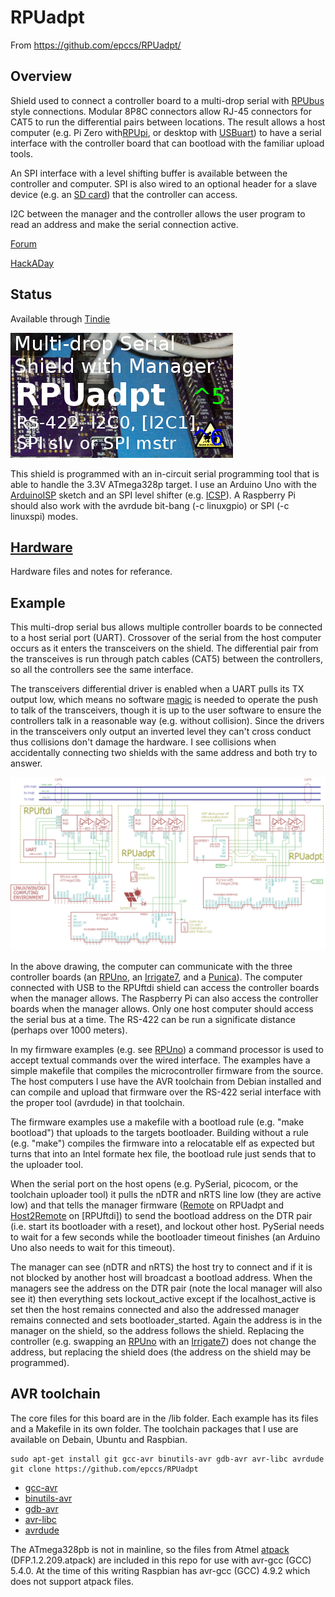 # RPUadpt

From <https://github.com/epccs/RPUadpt/>

## Overview

Shield used to connect a controller board to a multi-drop serial with [RPUbus] style connections. Modular 8P8C connectors allow RJ-45 connectors for CAT5 to run the differential pairs between locations. The result allows a host computer (e.g. Pi Zero with[RPUpi], or desktop with [USBuart]) to have a serial interface with the controller board that can bootload with the familiar upload tools.

[RPUbus]: http://rpubus.org/
[USBuart]: https://github.com/epccs/Driver/tree/master/USBuart
[RPUpi]: https://github.com/epccs/RPUpi

An SPI interface with a level shifting buffer is available between the controller and computer. SPI is also wired to an optional header for a slave device (e.g. an [SD card]) that the controller can access. 

[SD card]: https://www.adafruit.com/product/254

I2C between the manager and the controller allows the user program to read an address and make the serial connection active.

[RPUno]: https://github.com/epccs/RPUno
[Irrigate7]: https://github.com/epccs/Irrigate7
[Punica]: https://github.com/epccs/Punica

[Forum](http://rpubus.org/bb/viewforum.php?f=7)

[HackADay](https://hackaday.io/project/17719-rpuadpt)

## Status

Available through [Tindie](https://www.tindie.com/products/8833/)

![Status](./Hardware/status_icon.png "Status")

This shield is programmed with an in-circuit serial programming tool that is able to handle the 3.3V ATmega328p target. I use an Arduino Uno with the [ArduinoISP] sketch and an SPI level shifter (e.g. [ICSP]). A Raspberry Pi should also work with the avrdude bit-bang (-c linuxgpio) or SPI (-c linuxspi) modes.

[ICSP]: https://github.com/epccs/Driver/tree/master/ICSP

[ArduinoISP]: https://github.com/arduino/Arduino/blob/master/build/shared/examples/11.ArduinoISP/ArduinoISP/ArduinoISP.ino

## [Hardware](./Hardware)

Hardware files and notes for referance.


## Example

This multi-drop serial bus allows multiple controller boards to be connected to a host serial port (UART). Crossover of the serial from the host computer occurs as it enters the transceivers on the shield. The differential pair from the transceives is run through patch cables (CAT5) between the controllers, so all the controllers see the same interface. 

The transceivers differential driver is enabled when a UART pulls its TX output low, which means no software [magic] is needed to operate the push to talk of the transceivers, though it is up to the user software to ensure the controllers talk in a reasonable way (e.g. without collision). Since the drivers in the transceivers only output an inverted level they can't cross conduct thus collisions don't damage the hardware. I see collisions when accidentally connecting two shields with the same address and both try to answer.

[magic]: https://github.com/pyserial/pyserial/blob/master/serial/rs485.py

![MultiDrop](./Hardware/Documents/MultiDrop.png "MultiDrop")

In the above drawing, the computer can communicate with the three controller boards (an [RPUno], an [Irrigate7], and a [Punica]). The computer connected with USB to the RPUftdi shield can access the controller boards when the manager allows. The Raspberry Pi can also access the controller boards when the manager allows. Only one host computer should access the serial bus at a time. The RS-422 can be run a significate distance (perhaps over 1000 meters). 

In my firmware examples (e.g. see [RPUno]) a command processor is used to accept textual commands over the wired interface. The examples have a simple makefile that compiles the microcontroller firmware from the source. The host computers I use have the AVR toolchain from Debian installed and can compile and upload that firmware over the RS-422 serial interface with the proper tool (avrdude) in that toolchain. 

The firmware examples use a makefile with a bootload rule (e.g. "make bootload") that uploads to the targets bootloader. Building without a rule (e.g. "make") compiles the firmware into a relocatable elf as expected but turns that into an Intel formate hex file, the bootload rule just sends that to the uploader tool. 

When the serial port on the host opens (e.g. PySerial, picocom, or the toolchain uploader tool) it pulls the nDTR and nRTS line low (they are active low) and that tells the manager firmware ([Remote] on RPUadpt and [Host2Remote] on [RPUftdi]) to send the bootload address on the DTR pair (i.e. start its bootloader with a reset), and lockout other host. PySerial needs to wait for a few seconds while the bootloader timeout finishes (an Arduino Uno also needs to wait for this timeout).

[Remote]: https://github.com/epccs/RPUadpt/tree/master/Remote
[Host2Remote]: https://github.com/epccs/RPUftdi/tree/master/Host2Remote

The manager can see (nDTR and nRTS) the host try to connect and if it is not blocked by another host will broadcast a bootload address. When the managers see the address on the DTR pair (note the local manager will also see it) then everything sets lockout_active except if the localhost_active is set then the host remains connected and also the addressed manager remains connected and sets bootloader_started. Again the address is in the manager on the shield, so the address follows the shield. Replacing the controller (e.g. swapping an [RPUno] with an [Irrigate7]) does not change the address, but replacing the shield does (the address on the shield may be programmed).


## AVR toolchain

The core files for this board are in the /lib folder. Each example has its files and a Makefile in its own folder. The toolchain packages that I use are available on Debain, Ubuntu and Raspbian. 

```
sudo apt-get install git gcc-avr binutils-avr gdb-avr avr-libc avrdude
git clone https://github.com/epccs/RPUadpt
```

* [gcc-avr](http://packages.ubuntu.com/search?keywords=gcc-avr)
* [binutils-avr](http://packages.ubuntu.com/search?keywords=binutils-avr)
* [gdb-avr](http://packages.ubuntu.com/search?keywords=gdb-avr)
* [avr-libc](http://packages.ubuntu.com/search?keywords=avr-libc)
* [avrdude](http://packages.ubuntu.com/search?keywords=avrdude)

The ATmega328pb is not in mainline, so the files from Atmel [atpack] (DFP.1.2.209.atpack) are included in this repo for use with avr-gcc (GCC) 5.4.0. At the time of this writing Raspbian has avr-gcc (GCC) 4.9.2 which does not support atpack files.

[atpack]: http://packs.download.atmel.com/
